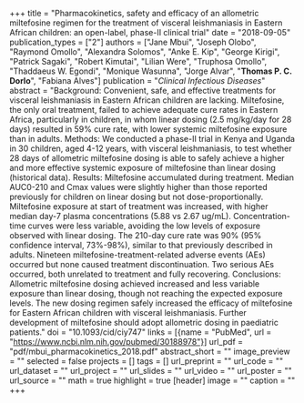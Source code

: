+++
title = "Pharmacokinetics, safety and efficacy of an allometric miltefosine regimen for the treatment of visceral leishmaniasis in Eastern African children: an open-label, phase-II clinical trial"
date = "2018-09-05"
publication_types = ["2"]
authors = ["Jane Mbui", "Joseph Olobo", "Raymond Omollo", "Alexandra Solomos", "Anke E. Kip", "George Kirigi", "Patrick Sagaki", "Robert Kimutai", "Lilian Were", "Truphosa Omollo", "Thaddaeus W. Egondi", "Monique Wasunna", "Jorge Alvar", "**Thomas P. C. Dorlo**", "Fabiana Alves"]
publication = "_Clinical Infectious Diseases_"
abstract = "Background: Convenient, safe, and effective treatments for visceral leishmaniasis in Eastern African children are lacking. Miltefosine, the only oral treatment, failed to achieve adequate cure rates in Eastern Africa, particularly in children, in whom linear dosing (2.5 mg/kg/day for 28 days) resulted in 59% cure rate, with lower systemic miltefosine exposure than in adults. Methods: We conducted a phase-II trial in Kenya and Uganda in 30 children, aged 4-12 years, with visceral leishmaniasis, to test whether 28 days of allometric miltefosine dosing is able to safely achieve a higher and more effective systemic exposure of miltefosine than linear dosing (historical data). Results: Miltefosine accumulated during treatment. Median AUC0-210 and Cmax values were slightly higher than those reported previously for children on linear dosing but not dose-proportionally. Miltefosine exposure at start of treatment was increased, with higher median day-7 plasma concentrations (5.88 vs 2.67 ug/mL). Concentration-time curves were less variable, avoiding the low levels of exposure observed with linear dosing. The 210-day cure rate was 90% (95% confidence interval, 73%-98%), similar to that previously described in adults. Nineteen miltefosine-treatment-related adverse events (AEs) occurred but none caused treatment discontinuation. Two serious AEs occurred, both unrelated to treatment and fully recovering. Conclusions: Allometric miltefosine dosing achieved increased and less variable exposure than linear dosing, though not reaching the expected exposure levels. The new dosing regimen safely increased the efficacy of miltefosine for Eastern African children with visceral leishmaniasis. Further development of miltefosine should adopt allometric dosing in paediatric patients."
doi = "10.1093/cid/ciy747"
links = [{name = "PubMed", url = "https://www.ncbi.nlm.nih.gov/pubmed/30188978"}]
url_pdf = "pdf/mbui_pharmacokinetics_2018.pdf"
abstract_short = ""
image_preview = ""
selected = false
projects = []
tags = []
url_preprint = ""
url_code = ""
url_dataset = ""
url_project = ""
url_slides = ""
url_video = ""
url_poster = ""
url_source = ""
math = true
highlight = true
[header]
image = ""
caption = ""
+++
